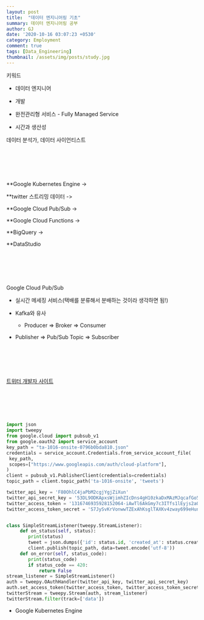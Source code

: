 ```yaml
---
layout: post
title:  "데이터 엔지니어링 기초"
summary: 데이터 엔지니어링 공부
author: GJ
date: '2020-10-16 03:07:23 +0530'
category: Employment
comment: true
tags: [Data_Engineering]
thumbnail: /assets/img/posts/study.jpg
---
```


키워드

* 데이터 엔지니어

* 개발

* 완전관리형 서비스 - Fully Managed Service

* 시간과 생산성

데이터 분석가, 데이터 사이언티스트

#  　

**Google Kubernetes Engine ->

**twitter 스트리밍 데이터 ->

**Google Cloud Pub/Sub ->

**Google Cloud Functions ->

**BigQuery ->

**DataStudio

#  　

Google Cloud Pub/Sub

* 실시간 메세징 서비스(택배를 분류해서 분배하는 것이라 생각하면 됨!)

* Kafka와 유사

    - Producer => Broker => Consumer

* Publisher => Pub/Sub Topic => Subscriber

#  　

[트위터 개발자 사이트](https://developer.twitter.com/en/apps)

#  　

```python
import json
import tweepy
from google.cloud import pubsub_v1
from google.oauth2 import service_account
key_path = "ta-1016-onsite-0796b0bda810.json"
credentials = service_account.Credentials.from_service_account_file(
 key_path,
 scopes=["https://www.googleapis.com/auth/cloud-platform"],
)
client = pubsub_v1.PublisherClient(credentials=credentials)
topic_path = client.topic_path('ta-1016-onsite', 'tweets')

twitter_api_key = 'F80OhlC4jaPbM2cgjYgjZiXun'
twitter_api_secret_key = '53DL9ODKApxsWjimhZIcDns4gH10zkaDxMAzMJqcafGo5G5JuB'
twitter_access_token = '1316746935928152064-iAwTl6AkGmy7c3ITfs1lEyjs2aQWK1'
twitter_access_token_secret = 'S7JySvKrVonwwTZExAhKsglTAXKv4zway699eHun1mF81'


class SimpleStreamListener(tweepy.StreamListener):
     def on_status(self, status):
        print(status)
        tweet = json.dumps({'id': status.id, 'created_at': status.created_at, 'text': status.text}, default=str)
        client.publish(topic_path, data=tweet.encode('utf-8'))
     def on_error(self, status_code):
        print(status_code)
        if status_code == 420:
            return False
stream_listener = SimpleStreamListener()
auth = tweepy.OAuthHandler(twitter_api_key, twitter_api_secret_key)
auth.set_access_token(twitter_access_token, twitter_access_token_secret)
twitterStream = tweepy.Stream(auth, stream_listener)
twitterStream.filter(track=['data'])
```

+ Google Kubernetes Engine

